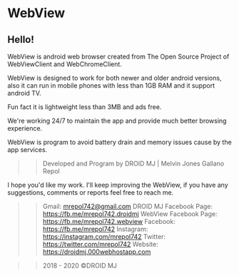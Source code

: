 # WebView 

## Hello!

WebView is android web browser created from The Open Source Project of WebViewClient and WebChromeClient. 

WebView is designed to work for both newer and older android versions, also it can run in mobile phones with less than 1GB RAM and it support android TV. 

Fun fact it is lightweight less than 3MB and ads free. 

We're working 24/7 to maintain the app and provide much better browsing experience. 

WebView is program to avoid battery drain and memory issues cause by the app services. 

>> Developed and Program by DROID MJ | Melvin Jones Gallano Repol


I hope you'd like my work. I'll keep improving the WebView, if you have any suggestions, comments or reports feel free to reach me.

>>Gmail: mrepol742@gmail.com
>>DROID MJ Facebook Page: https://fb.me/mrepol742.droidmj 
>>WebView Facebook Page: https://fb.me/mrepol742.webview
>>Facebook: https://fb.me/mrepol742
>>Instagram: https://instagram.com/mrepol742
>>Twitter: https://twitter.com/mrepol742
>>Website: https://droidmj.000webhostapp.com


>> 2018 - 2020 ©DROID MJ
